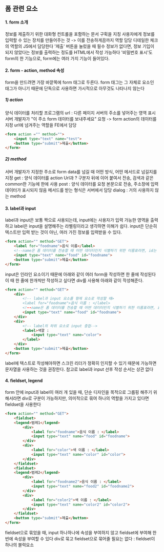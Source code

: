 ## 폼 관련 요소
#### 1. form 소개
정보를 제출하기 위한 대화형 컨트롤을 포함하는 문서 구획을 지칭
사용자에게 정보를 입력할 수 있는 장치를 만들어주는 것 -> 이를 전송하게끔까지 역할 담당
디테일한 체크의 역할의 JS에서 담당한다
'제출' 버튼을 눌렀을 때 필수 정보가 없다면, 정보 기입이 되지 않았다는 정보를 출력하는 정도를 HTML에서 작성 가능하다
'비밀번호 표시'도 form의 한 기능으로, form에는 여러 가지 기능이 들어있다.

#### 2. form - action, method 속성
form을 만드려면 가장 바깥쪽에 form 태그로 두른다.
form 태그는 그 자체로 요소인 태그가 아니기 때문에 단독으로 사용하면 가시적으로 아무것도 나타나지 않는다

##### 1) action
양식 데이터를 처리할 프로그램의 url : 다른 페이지 서버의 주소를 넣어주는 영역 표시 
서버 개발자가 "이 주소 form 데이터를 보내주세요" 요청 -> form action의 데이터를 지정 url에 넘겨주는 역할을 FE에서 담당

```html
<form action ="" method="">
	<input type="text" name="test">
	<button type="submit">제출</button>
</form>
```

##### 2) method
서버 개발자가 지정한 주소로 form data를 넘길 때 어떤 방식, 어떤 메서드로 넘길지를 지정
	get : 양식 데이터를 action Url과 ? 구분자 뒤에 이어 붙여서 전송, 검색과 같은 common한 기능에 한에 사용
	post : 양식 데이터를 요청 본문으로 전송, 주소창에 입력 데이터가 표시되지 않음
	메서드를 받는 형식은 서버에서 담당
	dialog : 거의 사용하지 않는 method

#### 3. label과 input
label과 input은 보통 짝으로 사용되는데, input에는 사용자가 입력 가능한 영역을 출력하고 label은 input을 설명해주는 라벨링이라고 생각하면 이해가 쉽다.
input은 단순히 텍스트만 입력 받는 것이 아닌, 여러 가진 정보를 입력받을 수 있다.

```html
<form action="" method="GET">
	<label for="foodname">음식 이름</label>
	<!--name은 폼 데이터를 전송할 때 어떤 데이터인지 식별하기 위한 이름표라면, id는 전체문서 중에서 구분하기 위한 구분자-->
	<input type="text" name="food" id="foodname">
	<button type="submit">제출</button>
</form>
```

input은 인라인 요소이기 때문에 아래와 같이 여러 form을 작성하면 한 줄에 작성된다
이 때 한 줄에 한개씩만 작성하고 싶다면 div를 사용해 아래와 같이 작성해준다.
```html
<form action="" method="GET">
	<div>
		<!-- label과 input 요소를 형제 요소로 작성할 때>
		<label for="foodname">음식 이름 : </label>
		<!--name은 폼 데이터를 전송할 때 어떤 데이터인지 식별하기 위한 이름표라면, id는 전체문서 중에서 구분하기 위한 구분자-->
		<input type="text" name="food" id="foodname">
	</div>
	<div>
		<!-- label의 하위 요소로 input 중첩-->
		<label>색깔 : 
			<input type="text" name="color">
		</label>
	</div>
	<button type="submit">제출</button>
</form>
```

label에 텍스트로 작성해야하면 스크린 리더가 정확히 인지할 수 있기 때문에 가능하면 문자열을 사용하는 것을 권장한다.
참고로 label과 input 선후 작성 순서는 상관 없다

#### 4. fieldset, legend
form 안에 input과 label이 여러 개 있을 때, 단순 디자인을 목적으로 그룹핑 해주기 위해서라면 div로 구분이 가능하지만, 의미적으로 묶여 하나의 역할을 가지고 있다면 fieldset을 사용한다

```html
<form action="" method="GET">
	<fieldset>
	<legend>범례1</legend>
		<div>
			<label for="foodname">음식 이름 : </label>
			<input type="text" name="food" id="foodname">
		</div>
		<div>
			<label for="color">색 이름 : </label>
			<input type="text" name="color" id="color">
		</div>
	</fieldset>
	<fieldset>
	<legend>범례2</legend>
		<div>
			<label for="foodname2">음식 이름 : </label>
			<input type="text" name="food2" id="foodname2">
		</div>
		<div>
			<label for="color2">색 이름 : </label>
			<input type="text" name="color2" id="color2">
		</div>
	</fieldset>
	<button type="submit">제출</button>
</form>
```

fieldset으로 묶었을 때, input 하나하나에 속성을 부여하지 않고 fieldset에 부여해 한번에 속성을 부여할 수 있다
div로 묶고 fieldset으로 묶어줄 필요는 없다 : fieldset이 하나의 블럭요소
